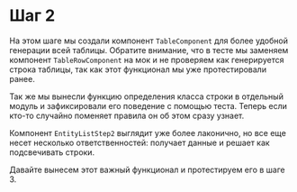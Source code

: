 # Шаг 2

На этом шаге мы создали компонент `TableComponent` для более удобной генерации
всей таблицы. Обратите внимание, что в тесте мы заменяем компонент 
`TableRowComponent` на мок и не проверяем как генерируется строка таблицы, 
так как этот функционал мы уже протестировали ранее.  

Так же мы вынесли функцию определения класса строки в отдельный модуль и 
зафиксировали его поведение с помощью теста. Теперь если кто-то случайно
поменяет правила он об этом сразу узнает.

Компонент `EntityListStep2` выглядит уже более лаконично, но все еще несет 
несколько ответственностей: получает данные и решает как подсвечивать строки.

Давайте вынесем этот важный функционал и протестируем его в шаге 3. 